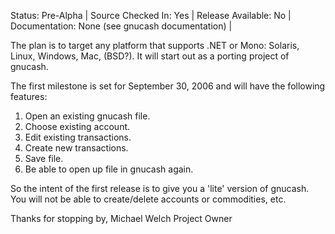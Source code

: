 Status: Pre-Alpha | Source Checked In: Yes | Release Available: No | Documentation: None (see gnucash documentation) |

The plan is to target any platform that supports .NET or Mono: Solaris, Linux, Windows, Mac, (BSD?). It will start out as a porting project of gnucash.

The first milestone is set for September 30, 2006 and will have the following features:
1. Open an existing gnucash file.
2. Choose existing account.
3. Edit existing transactions.
4. Create new transactions.
5. Save file.
6. Be able to open up file in gnucash again.

So the intent of the first release is to give you a 'lite' version of gnucash. You will not be able to create/delete accounts or commodities, etc.


Thanks for stopping by,
Michael Welch
Project Owner















